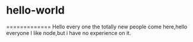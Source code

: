 # hello-world
=============
Hello every one
the totally new people come here,hello everyone
I like node,but i have no experience on it.
